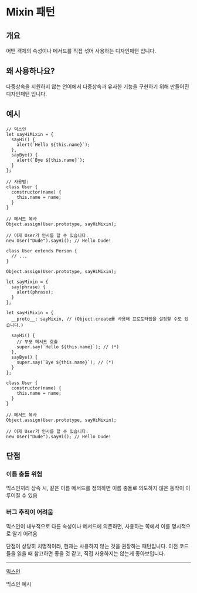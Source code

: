 # Mixin 패턴

## 개요

 어떤 객체의 속성이나 메서드를 직접 섞어 사용하는 디자인패턴 입니다. 

## 왜 사용하나요?

 다중상속을 지원하지 않는 언어에서 다중상속과 유사한 기능을 구현하기 위해 만들어진 디자인패턴 입니다.

## 예시

```tsx
// 믹스인
let sayHiMixin = {
  sayHi() {
    alert(`Hello ${this.name}`);
  },
  sayBye() {
    alert(`Bye ${this.name}`);
  }
};

// 사용법:
class User {
  constructor(name) {
    this.name = name;
  }
}

// 메서드 복사
Object.assign(User.prototype, sayHiMixin);

// 이제 User가 인사를 할 수 있습니다.
new User("Dude").sayHi(); // Hello Dude!
```

```tsx
class User extends Person {
  // ...
}

Object.assign(User.prototype, sayHiMixin);
```

```tsx
let sayMixin = {
  say(phrase) {
    alert(phrase);
  }
};

let sayHiMixin = {
  __proto__: sayMixin, // (Object.create를 사용해 프로토타입을 설정할 수도 있습니다.)

  sayHi() {
    // 부모 메서드 호출
    super.say(`Hello ${this.name}`); // (*)
  },
  sayBye() {
    super.say(`Bye ${this.name}`); // (*)
  }
};

class User {
  constructor(name) {
    this.name = name;
  }
}

// 메서드 복사
Object.assign(User.prototype, sayHiMixin);

// 이제 User가 인사를 할 수 있습니다.
new User("Dude").sayHi(); // Hello Dude!
```

## 단점

### 이름 충돌 위험

 믹스인끼리 상속 시, 같은 이름 메서드를 정의하면 이름 충돌로 의도하지 않은 동작이 이루어질 수 있음

### 버그 추적이 어려움

 믹스인이 내부적으로 다른 속성이나 메서드에 의존하면, 사용하는 쪽에서 이를 명시적으로 알기 어려움

 단점이 상당히 치명적이라, 현재는 사용하지 않는 것을 권장하는 패턴입니다. 이전 코드들을 읽을 때 참고하면 좋을 것 같고, 직접 사용하지는 않는게 좋아보입니다.

---

[믹스인](https://ko.javascript.info/mixins)

믹스인 예시